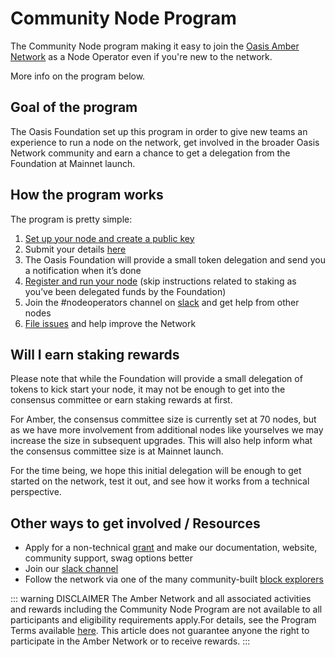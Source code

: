 # Community Node Program

The Community Node program making it easy to join the
[Oasis Amber Network](https://docs.oasis.dev/operators/amber-network.html)
as a Node Operator even if you're new to the network.

More info on the program below.

## Goal of the program

The Oasis Foundation set up this program in order to give
new teams an experience to run a node on the network, get involved
in the broader Oasis Network community and earn a chance to get a
delegation from the Foundation at Mainnet launch.

## How the program works

The program is pretty simple:

1. [Set up your node and create a public key](https://docs.oasis.dev/operators/running-node-on-amber-network.html#prerequisites)
2. Submit your details [here](https://oasisfoundation.typeform.com/to/Z0w1W2)
3. The Oasis Foundation will provide a small token delegation
and send you a notification when it’s done
4. [Register and run your node](https://docs.oasis.dev/operators/running-node-on-amber-network.html)
(skip instructions related to staking as you’ve been
delegated funds by the Foundation)
5. Join the #nodeoperators channel on [slack](www.oasisprotocol.org/slack)
and get help from other nodes
6. [File issues](https://github.com/oasisprotocol/oasis-core/issues/new/choose)
and help improve the Network

## Will I earn staking rewards

Please note that while the Foundation will provide a small delegation of tokens
to kick start your node, it may not be enough to get into the consensus committee
or earn staking rewards at first.

For Amber, the consensus committee size is currently set at 70 nodes, but as we
have more involvement from additional nodes like yourselves we may increase
the size in subsequent upgrades. This will also help inform what the consensus
committee size is at Mainnet launch.

For the time being, we hope this initial delegation will be enough to get started
on the network, test it out, and see how it works from a technical perspective.

## Other ways to get involved / Resources

* Apply for a non-technical [grant](https://oasisprotocol.org/en/grants)
and make our documentation, website, community support, swag options better
* Join our [slack channel](www.oasisprotocol.org/slack)
* Follow the network via one of the many community-built
[block explorers](https://docs.oasis.dev/operators/community-resources.html#block-explorers-validator-leaderboards)

::: warning DISCLAIMER
The Amber Network and all associated activities and rewards including
the Community Node Program are not available to all participants and
eligibility requirements apply.For details, see the Program Terms
available [here](https://docsend.com/view/zv5cfia). This article does
not guarantee anyone the right to participate in the Amber Network
or to receive rewards.
:::
